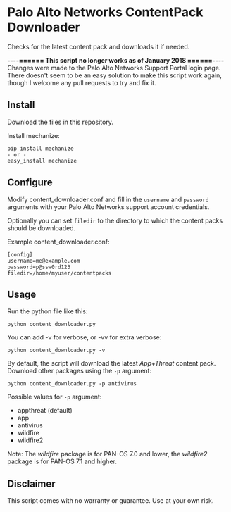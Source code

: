 Palo Alto Networks ContentPack Downloader
=========================================

Checks for the latest content pack and downloads it if needed.

**----====== This script no longer works as of January 2018 ======----**  
Changes were made to the Palo Alto Networks Support Portal login page. There doesn't seem to be an easy solution to make this script work again, though I welcome any pull requests to try and fix it.

Install
-------

Download the files in this repository.

Install mechanize:

    pip install mechanize
    - or -
    easy_install mechanize

Configure
---------

Modify content_downloader.conf and fill in the ``username`` and
``password`` arguments with your Palo Alto Networks support
account credentials.

Optionally you can set ``filedir`` to the directory to which the
content packs should be downloaded.

Example content_downloader.conf:

    [config]
    username=me@example.com
    password=p@ssw0rd123
    filedir=/home/myuser/contentpacks

Usage
-----

Run the python file like this:

    python content_downloader.py

You can add -v for verbose, or -vv for extra verbose:

    python content_downloader.py -v

By default, the script will download the latest *App+Threat* content pack.
Download other packages using the `-p` argument:

    python content_downloader.py -p antivirus

Possible values for `-p` argument:

* appthreat (default)
* app
* antivirus
* wildfire
* wildfire2

Note: The *wildfire* package is for PAN-OS 7.0 and lower, the *wildfire2*
package is for PAN-OS 7.1 and higher.

Disclaimer
----------

This script comes with no warranty or guarantee. Use at your own risk.
